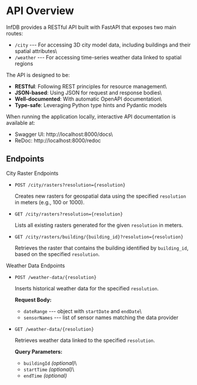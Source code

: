 # API Overview

InfDB provides a RESTful API built with FastAPI that exposes two main routes:

-   `/city` --- For accessing 3D city model data, including buildings and their spatial attributes\
-   `/weather` --- For accessing time-series weather data linked to spatial regions

The API is designed to be:

-   **RESTful**: Following REST principles for resource management\
-   **JSON-based**: Using JSON for request and response bodies\
-   **Well-documented**: With automatic OpenAPI documentation\
-   **Type-safe**: Leveraging Python type hints and Pydantic models

When running the application locally, interactive API documentation is
available at:

-   Swagger UI: http://localhost:8000/docs\
-   ReDoc: http://localhost:8000/redoc

## Endpoints

City Raster Endpoints

-   `POST /city/rasters?resolution={resolution}`

    Creates new rasters for geospatial data using the specified `resolution` in meters (e.g., 100 or 1000).

-   `GET /city/rasters?resolution={resolution}`

    Lists all existing rasters generated for the given `resolution` in meters.

-   `GET /city/rasters/building/{building_id}?resolution={resolution}`

    Retrieves the raster that contains the building identified by `building_id`, based on the specified `resolution`.

Weather Data Endpoints 

-   `POST /weather-data/{resolution}`

    Inserts historical weather data for the specified `resolution`.

    **Request Body:**

    -   `dateRange` --- object with `startDate` and `endDate`\
    -   `sensorNames` --- list of sensor names matching the data provider

-   `GET /weather-data/{resolution}`

    Retrieves weather data linked to the specified `resolution`.

    **Query Parameters:**

    -   `buildingId` *(optional)*\
    -   `startTime` *(optional)*\
    -   `endTime` *(optional)*
